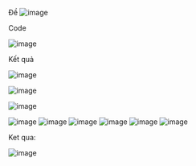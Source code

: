 Đề
![image](https://github.com/user-attachments/assets/1ff2b823-ed96-4185-9716-45fa63da6680)

Code

![image](https://github.com/user-attachments/assets/9ba285a1-a29e-4264-a95b-8256fd2919ea)

Kết quả 

![image](https://github.com/user-attachments/assets/772ca2af-7e7f-4180-ab73-9788d2b7c8e6)


![image](https://github.com/user-attachments/assets/2ee2b317-00a7-4708-864f-f2e7e431ba13)

![image](https://github.com/user-attachments/assets/11e37855-5e2e-40f7-a32c-84d256a2467a)

![image](https://github.com/user-attachments/assets/a516fa13-863c-42c3-8f80-979437857ed5)
![image](https://github.com/user-attachments/assets/27df83d4-6db7-48ee-bdaf-ee64b0c093f9)
![image](https://github.com/user-attachments/assets/df9bbfc2-249f-471e-8f6d-e8443264d2b4)
![image](https://github.com/user-attachments/assets/2cdf3794-6634-454a-be6a-08f209a78655)
![image](https://github.com/user-attachments/assets/765d9c28-8804-4f41-9f10-840635886bcf)
![image](https://github.com/user-attachments/assets/75b5736b-a3a3-4fe3-a8a2-92b776036c02)

Ket qua:

![image](https://github.com/user-attachments/assets/b29da1a5-2239-4d1f-b0ea-08c11a4c720f)



